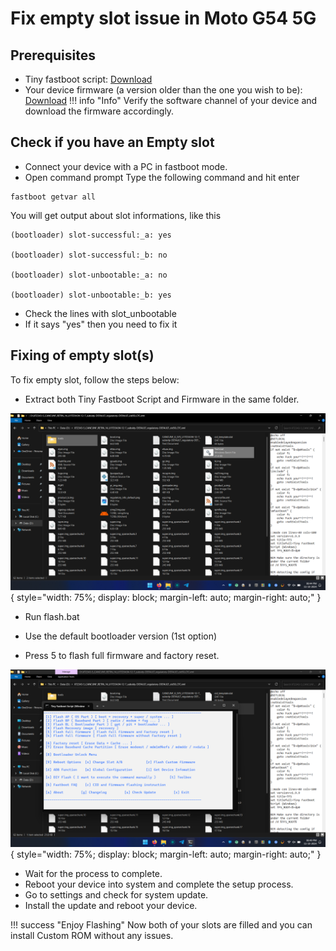 # Fix empty slot issue in Moto G54 5G

## Prerequisites

- Tiny fastboot script: [Download](https://mirrors.lolinet.com/software/windows/TinyFastbootScript)
- Your device firmware (a version older than the one you wish to be): [Download](https://mirrors.lolinet.com/firmware/lenomola/)
!!! info "Info"
    Verify the software channel of your device and download the firmware accordingly.

## Check if you have an Empty slot

- Connect your device with a PC in fastboot mode.
- Open command prompt
Type the following command and hit enter

```
fastboot getvar all
```

You will get output about slot informations, like this

```
(bootloader) slot-successful:_a: yes

(bootloader) slot-successful:_b: no

(bootloader) slot-unbootable:_a: no

(bootloader) slot-unbootable:_b: yes
```

- Check the lines with slot_unbootable
- If it says "yes" then you need to fix it

## Fixing of empty slot(s)

To fix empty slot, follow the steps below:

- Extract both Tiny Fastboot Script and Firmware in the same folder.

![scripts](assets/pc_screenshots/Screenshot_(12).png){ style="width: 75%; display: block; margin-left: auto; margin-right: auto;" }

- Run flash.bat

- Use the default bootloader version (1st option)

- Press 5 to flash full firmware and factory reset.

![scripts](assets/pc_screenshots/TFS.png){ style="width: 75%; display: block; margin-left: auto; margin-right: auto;" }

- Wait for the process to complete.
- Reboot your device into system and complete the setup process.
- Go to settings and check for system update.
- Install the update and reboot your device.

!!! success "Enjoy Flashing"
    Now both of your slots are filled and you can install Custom ROM without any issues.
